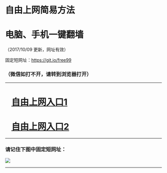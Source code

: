 ﻿# 自由上网简易方法

# 电脑、手机一键翻墙

（2017/10/09 更新，网址有效）

固定短网址：https://git.io/free99

### （微信如打不开，请转到浏览器打开）


***





# &nbsp;&nbsp; <a href="http://ft3247524870.fwq-tz-1001.info/fwqtz01.html?t=10090016657 " target="_blank">自由上网入口1</a>
# &nbsp;&nbsp; <a href="http://ft2173914691.fwq-tz-1002.info/fwqtz02.html?t=100900111373 " target="_blank">自由上网入口2</a>
***

### 请记住下图中固定短网址：

<img src="https://s3-us-west-2.amazonaws.com/fwq-1001/yjfq-20170905okok.png" /> 


***

